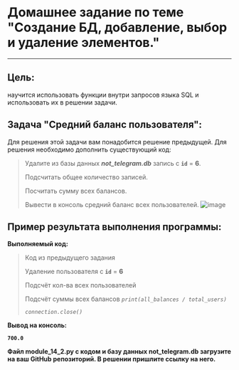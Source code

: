 # Домашнее задание по теме "Создание БД, добавление, выбор и удаление элементов."
___________________
## Цель:
научится использовать функции внутри запросов языка SQL и использовать их в решении задачи.
## Задача "Средний баланс пользователя":
Для решения этой задачи вам понадобится решение предыдущей.
Для решения необходимо дополнить существующий код:
>Удалите из базы данных ***not_telegram.db*** запись с **`id`** = **6**.
>
>Подсчитать общее количество записей.
>
>Посчитать сумму всех балансов.
>
>Вывести в консоль средний баланс всех пользователей.
![image](https://github.com/user-attachments/assets/1c8b485b-8365-4398-8f64-c871ae2ff5f3)

## Пример результата выполнения программы:
**Выполняемый код:**
>Код из предыдущего задания
>
>Удаление пользователя с **`id`** = **6**
>
> Подсчёт кол-ва всех пользователей
>
> Подсчёт суммы всех балансов
>*`print(all_balances / total_users)`*
>
>*`connection.close()`*

**Вывод на консоль:**

**`700.0`**

**Файл module_14_2.py с кодом и базу данных not_telegram.db загрузите на ваш GitHub репозиторий. В решении пришлите ссылку на него.**
